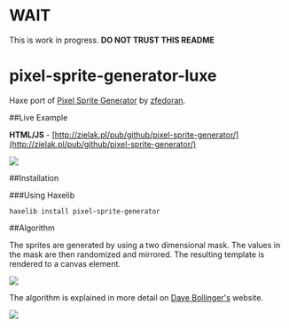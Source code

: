 # WAIT

This is work in progress.
**DO NOT TRUST THIS README**

pixel-sprite-generator-luxe
======================

Haxe port of [Pixel Sprite Generator](https://github.com/zfedoran/pixel-sprite-generator) by [zfedoran](https://github.com/zfedoran). 

##Live Example

**HTML/JS** - [http://zielak.pl/pub/github/pixel-sprite-generator/](http://zielak.pl/pub/github/pixel-sprite-generator/)

<img src="https://raw.githubusercontent.com/Zielak/pixel-sprite-generator/master/doc/screenshot.png">

##Installation

###Using Haxelib

```
haxelib install pixel-sprite-generator
```

##Algorithm

The sprites are generated by using a two dimensional mask. The values in the mask are then randomized and mirrored. The resulting template is rendered to a canvas element.

<a href="http://web.archive.org/web/20080228054410/http://www.davebollinger.com/works/pixelspaceships/"><img src="https://github.com/zfedoran/pixel-sprite-generator/raw/master/doc/algorithm-1.png"></a>

The algorithm is explained in more detail on [Dave Bollinger's](http://web.archive.org/web/20080228054410/http://www.davebollinger.com/works/pixelspaceships/) website.

<a href="http://web.archive.org/web/20080228054410/http://www.davebollinger.com/works/pixelspaceships/"><img src="https://github.com/zfedoran/pixel-sprite-generator/raw/master/doc/algorithm-0.png"></a>
